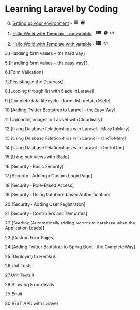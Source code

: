 # Learning Laravel by Coding

0. [Setting up your environment](https://github.com/ajhenley/unofficialguides/blob/master/Laravel/Lesson00.md) - ![Walkthrough](img/i_list.png "Walkthrough") ![Explanation](img/i_book.png "Explanation")

1. [Hello World with Template – no variable](https://github.com/ajhenley/unofficialguides/blob/master/Laravel/Lesson01.md) - ![Walkthrough](img/i_list.png "Walkthrough") ![Explanation](img/i_book.png "Explanation") ![Code](img/i_code.png "Github Code")

2. [Hello World with Template with variable](https://github.com/ajhenley/unofficialguides/blob/master/Laravel/Lesson01.md) - ![Walkthrough](img/i_list.png "Walkthrough") ![Code](img/i_code.png "Github Code")

3.[Handling form values – the hard way]

5.[Handling form values – the easy way]?

6.[Form Validation]

7.[Persisting to the Database]

8.[Looping through list with Blade in Laravel]

9.[Complete data life cycle – form, list, detail, delete]

10.[Adding Twitter Bootstrap to Laravel - the Easy Way]

11.[Uploading images to Laravel with Cloudinary]

12.[Using Database Relationships with Laravel - ManyToMany]

13.[Using Database Relationships with Laravel - OneToMany]

14.[Using Database Relationships with Laravel - OneToOne]

15.[Using sub-views with Blade]

16.[Security - Basic Security]

17.[Security - Adding a Custom Login Page]

18.[Security - Role-Based Access]

19.[Security - Using Database based Authentication]

20.[Security - Adding User Registration]

21.[Security - Controllers and Templates]

22.[Seeding (Automatically adding records to database when the Application Loads)]

23.[Custom Error Pages]

24.[Adding Twitter Bootstrap to Spring Boot - the Complete Way]

25.[Deploying to Heroku]

26.Unit Tests

27.Unit Tests II

28.Showing Error details

29.Email

30.REST APIs with  Laravel
